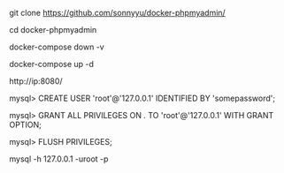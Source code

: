 git clone https://github.com/sonnyyu/docker-phpmyadmin/

cd docker-phpmyadmin

docker-compose down -v


docker-compose up -d

http://ip:8080/

mysql> CREATE USER 'root'@'127.0.0.1' IDENTIFIED BY 'somepassword';

mysql> GRANT ALL PRIVILEGES ON *.* TO 'root'@'127.0.0.1' WITH GRANT OPTION;

mysql> FLUSH PRIVILEGES;

mysql -h 127.0.0.1  -uroot -p
